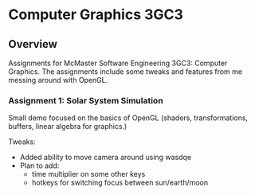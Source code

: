 # Computer Graphics 3GC3
## Overview
Assignments for McMaster Software Engineering 3GC3: Computer Graphics. The assignments include some tweaks and features from me messing around with OpenGL.

### Assignment 1: Solar System Simulation
Small demo focused on the basics of OpenGL (shaders, transformations, buffers, linear algebra for graphics.)

Tweaks:
- Added ability to move camera around using wasdqe
- Plan to add:
  - time multiplier on some other keys
  - hotkeys for switching focus between sun/earth/moon
